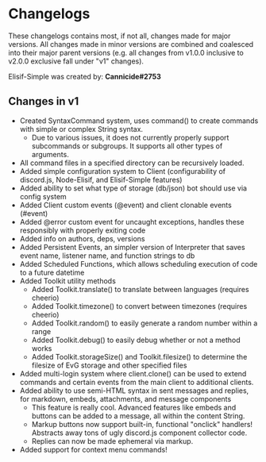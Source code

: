 # Changelogs
These changelogs contains most, if not all, changes made for major versions. All changes made in minor versions are combined and coalesced into their major parent versions (e.g. all changes from v1.0.0 inclusive to v2.0.0 exclusive fall under "v1" changes).

Elisif-Simple was created by: **Cannicide#2753**

## Changes in v1

- Created SyntaxCommand system, uses command() to create commands with simple or complex String syntax.
    - Due to various issues, it does not currently properly support subcommands or subgroups. It supports all other types of arguments.
- All command files in a specified directory can be recursively loaded.
- Added simple configuration system to Client (configurability of discord.js, Node-Elisif, and Elisif-Simple features)
- Added ability to set what type of storage (db/json) bot should use via config system
- Added Client custom events (@event) and client clonable events (#event)
- Added @error custom event for uncaught exceptions, handles these responsibly with properly exiting code
- Added info on authors, deps, versions
- Added Persistent Events, an simpler version of Interpreter that saves event name, listener name, and function strings to db
- Added Scheduled Functions, which allows scheduling execution of code to a future datetime
- Added Toolkit utility methods
    - Added Toolkit.translate() to translate between languages (requires cheerio)
    - Added Toolkit.timezone() to convert between timezones (requires cheerio)
    - Added Toolkit.random() to easily generate a random number within a range
    - Added Toolkit.debug() to easily debug whether or not a method works
    - Added Toolkit.storageSize() and Toolkit.filesize() to determine the filesize of EvG storage and other specified files
- Added multi-login system where client.clone() can be used to extend commands and certain events from the main client to additional clients.
- Added ability to use semi-HTML syntax in sent messages and replies, for markdown, embeds, attachments, and message components
    - This feature is really cool. Advanced features like embeds and buttons can be added to a message, all within the content String.
    - Markup buttons now support built-in, functional "onclick" handlers! Abstracts away tons of ugly discord.js component collector code.
    - Replies can now be made ephemeral via markup.
- Added support for context menu commands!